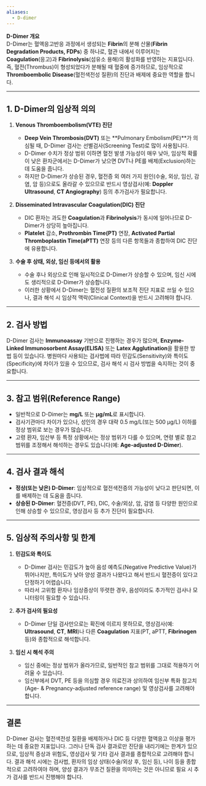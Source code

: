 ```yaml
---
aliases:
  - D-dimer
---
```

**D-Dimer 개요**  
D-Dimer는 혈액응고반응 과정에서 생성되는 **Fibrin**의 분해 산물(**Fibrin Degradation Products, FDPs**) 중 하나로, 혈관 내에서 이루어지는 **Coagulation**(응고)과 **Fibrinolysis**(섬유소 용해)의 활성화를 반영하는 지표입니다. 즉, 혈전(Thrombus)이 형성되었다가 분해될 때 혈중에 증가하므로, 임상적으로 **Thromboembolic Disease**(혈전색전성 질환)의 진단과 배제에 중요한 역할을 합니다.

---

## 1. D-Dimer의 임상적 의의

1. **Venous Thromboembolism(VTE) 진단**
    
    - **Deep Vein Thrombosis(DVT)** 또는 **Pulmonary Embolism(PE)**가 의심될 때, D-Dimer 검사는 선별검사(Screening Test)로 많이 사용됩니다.
    - D-Dimer 수치가 정상 범위 이하면 혈전 발생 가능성이 매우 낮아, 임상적 확률이 낮은 환자군에서는 D-Dimer가 낮으면 DVT나 PE를 배제(Exclusion)하는 데 도움을 줍니다.
    - 하지만 D-Dimer가 상승된 경우, 혈전증 외 여러 가지 원인(수술, 외상, 임신, 감염, 암 등)으로도 올라갈 수 있으므로 반드시 영상검사(예: **Doppler Ultrasound**, **CT Angiography**) 등의 추가검사가 필요합니다.
2. **Disseminated Intravascular Coagulation(DIC) 진단**
    
    - DIC 환자는 과도한 **Coagulation**과 **Fibrinolysis**가 동시에 일어나므로 D-Dimer가 상당히 높아집니다.
    - **Platelet** 감소, **Prothrombin Time(PT)** 연장, **Activated Partial Thromboplastin Time(aPTT)** 연장 등의 다른 항목들과 종합하여 DIC 진단에 유용합니다.
3. **수술 후 상태, 외상, 임신 등에서의 활용**
    
    - 수술 후나 외상으로 인해 일시적으로 D-Dimer가 상승할 수 있으며, 임신 시에도 생리적으로 D-Dimer가 상승합니다.
    - 이러한 상황에서 D-Dimer는 혈전성 질환의 보조적 진단 지표로 쓰일 수 있으나, 결과 해석 시 임상적 맥락(Clinical Context)을 반드시 고려해야 합니다.

---

## 2. 검사 방법

D-Dimer 검사는 **Immunoassay** 기반으로 진행하는 경우가 많으며, **Enzyme-Linked Immunosorbent Assay(ELISA)** 또는 **Latex Agglutination**을 활용한 방법 등이 있습니다. 병원마다 사용되는 검사법에 따라 민감도(Sensitivity)와 특이도(Specificity)에 차이가 있을 수 있으므로, 검사 해석 시 검사 방법을 숙지하는 것이 중요합니다.

---

## 3. 참고 범위(Reference Range)

- 일반적으로 D-Dimer는 **mg/L** 또는 **µg/mL**로 표시합니다.
- 검사기관마다 차이가 있으나, 성인의 경우 대략 0.5 mg/L(또는 500 µg/L) 이하를 정상 범위로 보는 경우가 많습니다.
- 고령 환자, 임산부 등 특정 상황에서는 정상 범위가 다를 수 있으며, 연령 별로 참고 범위를 조정해서 해석하는 경우도 있습니다(예: **Age-adjusted D-Dimer**).

---

## 4. 검사 결과 해석

- **정상(또는 낮은) D-Dimer**: 임상적으로 혈전색전증의 가능성이 낮다고 판단되면, 이를 배제하는 데 도움을 줍니다.
- **상승된 D-Dimer**: 혈전증(DVT, PE), DIC, 수술/외상, 암, 감염 등 다양한 원인으로 인해 상승할 수 있으므로, 영상검사 등 추가 진단이 필요합니다.

---

## 5. 임상적 주의사항 및 한계

1. **민감도와 특이도**
    
    - D-Dimer 검사는 민감도가 높아 음성 예측도(Negative Predictive Value)가 뛰어나지만, 특이도가 낮아 양성 결과가 나왔다고 해서 반드시 혈전증이 있다고 단정하기 어렵습니다.
    - 따라서 고위험 환자나 임상증상이 뚜렷한 경우, 음성이라도 추가적인 검사나 모니터링이 필요할 수 있습니다.
2. **추가 검사의 필요성**
    
    - D-Dimer 단일 검사만으로는 확진에 이르지 못하므로, 영상검사(예: **Ultrasound**, **CT**, **MRI**)나 다른 **Coagulation** 지표(PT, aPTT, **Fibrinogen** 등)와 종합적으로 해석합니다.
3. **임신 시 해석 주의**
    
    - 임신 중에는 정상 범위가 올라가므로, 일반적인 참고 범위를 그대로 적용하기 어려울 수 있습니다.
    - 임신부에서 DVT, PE 등을 의심할 경우 의료진과 상의하여 임신부 특화 참고치(Age- & Pregnancy-adjusted reference range) 및 영상검사를 고려해야 합니다.

---

## 결론

D-Dimer 검사는 혈전색전성 질환을 배제하거나 DIC 등 다양한 혈액응고 이상을 평가하는 데 중요한 지표입니다. 그러나 단독 검사 결과로만 진단을 내리기에는 한계가 있으므로, 임상적 증상과 위험도, 영상검사 및 기타 검사 결과를 종합적으로 고려해야 합니다. 결과 해석 시에는 검사법, 환자의 임상 상태(수술/외상 후, 임신 등), 나이 등을 종합적으로 고려하여야 하며, 양성 결과가 무조건 질환을 의미하는 것은 아니므로 필요 시 추가 검사를 반드시 진행해야 합니다.